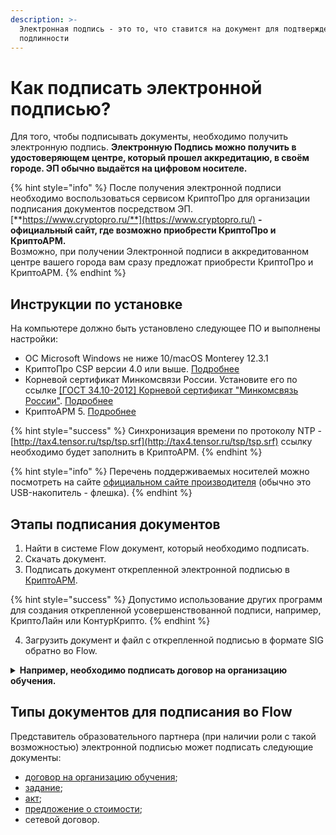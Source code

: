 ```yaml
---
description: >-
  Электронная подпись - это то, что ставится на документ для подтверждения
  подлинности
---
```


# Как подписать электронной подписью?

Для того, чтобы подписывать документы, необходимо получить электронную подпись. **Электронную Подпись можно получить в удостоверяющем центре, который прошел аккредитацию, в своём городе. ЭП обычно выдаётся на  цифровом носителе.**

{% hint style="info" %}
После получения электронной подписи необходимо воспользоваться сервисом КриптоПро для организации подписания документов посредством ЭП.\
[**https://www.cryptopro.ru/**](https://www.cryptopro.ru/) **- официальный сайт, где возможно приобрести КриптоПро и КриптоАРМ.**\
Возможно, при получении Электронной подписи в аккредитованном центре вашего города вам сразу предложат приобрести КриптоПро и КриптоАРМ.
{% endhint %}

## Инструкции по установке&#x20;

На компьютере должно быть установлено следующее ПО и выполнены настройки:

* ОС Microsoft Windows не ниже 10/macOS Monterey 12.3.1
* КриптоПро CSP версии 4.0 или выше. [Подробнее](kriptopro.md)
* Корневой сертификат Минкомсвязи России. Установите его по ссылке [\[ГОСТ 34.10-2012\] Корневой сертификат "Минкомсвязь России"](https://ca.gisca.ru/repository/AFF05C9E2464941E7EC2AB15C91539360B79AA9D.cer). [Подробнее](sertifikat-guc.md)
* КриптоАРМ 5. [Подробнее](kriptoarm.md)

{% hint style="success" %}
Синхронизация времени по протоколу NTP - [http://tax4.tensor.ru/tsp/tsp.srf](http://tax4.tensor.ru/tsp/tsp.srf) ссылку необходимо будет заполнить в КриптоАРМ. &#x20;
{% endhint %}

{% hint style="info" %}
Перечень поддерживаемых носителей можно посмотреть на сайте  [официальном сайте производителя](https://www.cryptopro.ru/blog/2014/12/04/semnye-nositeli-i-bezopasnoe-khranenie-klyuchei) (обычно это USB-накопитель - флешка).&#x20;
{% endhint %}

## Этапы подписания документов

1. Найти в системе Flow документ, который необходимо подписать.
2. Скачать документ.
3. Подписать документ открепленной электронной подписью в [КриптоАРМ](kriptoarm.md).

{% hint style="success" %}
Допустимо использование других программ для создания открепленной усовершенствованной подписи, например, КриптоЛайн или КонтурКрипто.
{% endhint %}

4. Загрузить документ и файл с открепленной подписью в формате SIG обратно во Flow.

<details>

<summary><strong>Например, необходимо подписать договор на организацию обучения.</strong> </summary>

1. В меню Справочники-Договоры на организацию обучения кликните по номеру Договора.&#x20;

2) Скачайте открывшийся документ, проверьте и подпишите его электронной подписью в [КриптоАРМ](kriptoarm.md).

3. Загрузите обратно в систему.

</details>

## Типы документов для подписания во Flow

Представитель образовательного партнера (при наличии роли с такой возможностью) электронной подписью может подписать следующие документы:&#x20;

* [договор на организацию обучения](../../spravochniki/dogovor-na-organizaciyu-obucheniya/);
* [задание](../../potoki-otchyotnye-dokumenty/zadanie.md);
* [акт](../../potoki-otchyotnye-dokumenty/akt.md);
* [предложение о стоимости](../../spravochniki/predlozhenie-o-stoimosti-dlya-programmy.md);
* сетевой договор.
